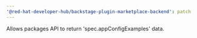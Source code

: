 ```yaml
---
'@red-hat-developer-hub/backstage-plugin-marketplace-backend': patch
---
```


Allows packages API to return 'spec.appConfigExamples' data.
